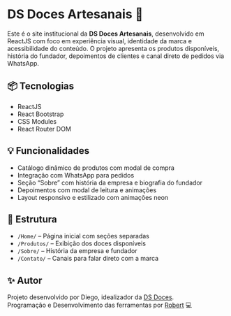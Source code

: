 # DS Doces Artesanais 🍬

Este é o site institucional da **DS Doces Artesanais**, desenvolvido em ReactJS com foco em experiência visual, identidade da marca e acessibilidade do conteúdo. O projeto apresenta os produtos disponíveis, história do fundador, depoimentos de clientes e canal direto de pedidos via WhatsApp.

## 📦 Tecnologias
- ReactJS
- React Bootstrap
- CSS Modules
- React Router DOM

## 💡 Funcionalidades
- Catálogo dinâmico de produtos com modal de compra
- Integração com WhatsApp para pedidos
- Seção “Sobre” com história da empresa e biografia do fundador
- Depoimentos com modal de leitura e animações
- Layout responsivo e estilizado com animações neon

## 📂 Estrutura
- `/Home/` – Página inicial com seções separadas
- `/Produtos/` – Exibição dos doces disponíveis
- `/Sobre/` – História da empresa e fundador
- `/Contato/` – Canais para falar direto com a marca

## ✨ Autor
Projeto desenvolvido por Diego, idealizador da <a href="https://www.instagram.com/ds_doces_artesanais?utm_source=ig_web_button_share_sheet&igsh=ZDNlZDc0MzIxNw==">DS Doces</a>.  
Programação e Desenvolvimento das ferramentas por <a href="https://github.com/robertdouglasaimon">Robert</a> 💻
